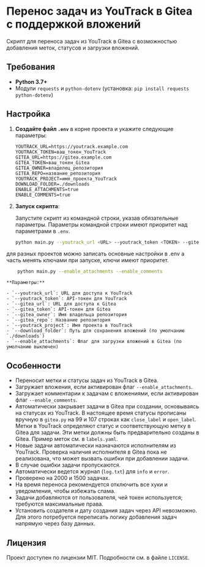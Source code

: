 # Перенос задач из YouTrack в Gitea с поддержкой вложений

Скрипт для переноса задач из YouTrack в Gitea с возможностью добавления меток, статусов и загрузки вложений.

## Требования

- **Python 3.7+**
- Модули `requests` и `python-dotenv` (установка: `pip install requests python-dotenv`)

## Настройка

1. **Создайте файл `.env`** в корне проекта и укажите следующие параметры:

    ```env
    YOUTRACK_URL=https://youtrack.example.com
    YOUTRACK_TOKEN=ваш_токен_YouTrack
    GITEA_URL=https://gitea.example.com
    GITEA_TOKEN=ваш_токен_Gitea
    GITEA_OWNER=владелец_репозитория
    GITEA_REPO=название_репозитория
    YOUTRACK_PROJECT=имя_проекта_YouTrack
    DOWNLOAD_FOLDER=./downloads
    ENABLE_ATTACHMENTS=true
    ENABLE_COMMENTS=true
    ```

2. **Запуск скрипта**:

    Запустите скрипт из командной строки, указав обязательные параметры. Параметры командной строки имеют приоритет над параметрами в `.env`.

    ```bash
    python main.py --youtrack_url <URL> --youtrack_token <TOKEN> --gitea_url <URL> --gitea_token <TOKEN> --gitea_owner <OWNER> --gitea_repo <REPO> --youtrack_project <PROJECT> --enable_attachments --enable_comments
    ```

для разных проектов можно записать основные настройки в .env а часть менять ключами при запуске, ключи имеют приоритет.

```bash
    python main.py --enable_attachments --enable_comments
```

    **Параметры:**

    - `--youtrack_url`: URL для доступа к YouTrack
    - `--youtrack_token`: API-токен для YouTrack
    - `--gitea_url`: URL для доступа к Gitea
    - `--gitea_token`: API-токен для Gitea
    - `--gitea_owner`: Имя владельца репозитория
    - `--gitea_repo`: Название репозитория
    - `--youtrack_project`: Имя проекта в YouTrack
    - `--download_folder`: Путь для сохранения вложений (по умолчанию `./downloads`)
    - `--enable_attachments`: Флаг для загрузки вложений в Gitea (по умолчанию выключен)

## Особенности

- Переносит метки и статусы задач из YouTrack в Gitea.
- Загружает вложения, если активирован флаг `--enable_attachments`.
- Загружает комментарии к задачам с вложениями, если активирован флаг `--enable_comments`.
- Автоматически закрывает задачи в Gitea при создании, основываясь на статусах из YouTrack. В настоящее время статусы прописаны вручную в `gitea.py` на 99 и 107 строках как `close_label` и `open_label`. Метки в YouTrack определяют статус и соответствующую метку в Gitea для задачи. Эти метки должны быть предварительно созданы в Gitea. Пример меток см. в `labels.yaml`.
- Новые задачи автоматически назначаются исполнителям из YouTrack. Проверка наличия исполнителя в Gitea пока не реализована, что может вызвать ошибки при добавлении задачи.
- В случае ошибки задачи пропускаются.
- Автоматически ведется журнал (`log.txt`) для `info` и `error`.
- Проверено на 2000 и 1500 задачах.
- На время переноса рекомендуется отключить все хуки и уведомления, чтобы избежать спама.
- Задачи добавляются от пользователя, чей токен используется; требуются максимальные права.
- Установить создателя и дату создания задач через API невозможно. Для этого потребуется переписать логику добавления задач напрямую через базу данных.

## Лицензия

Проект доступен по лицензии MIT. Подробности см. в файле `LICENSE`.
